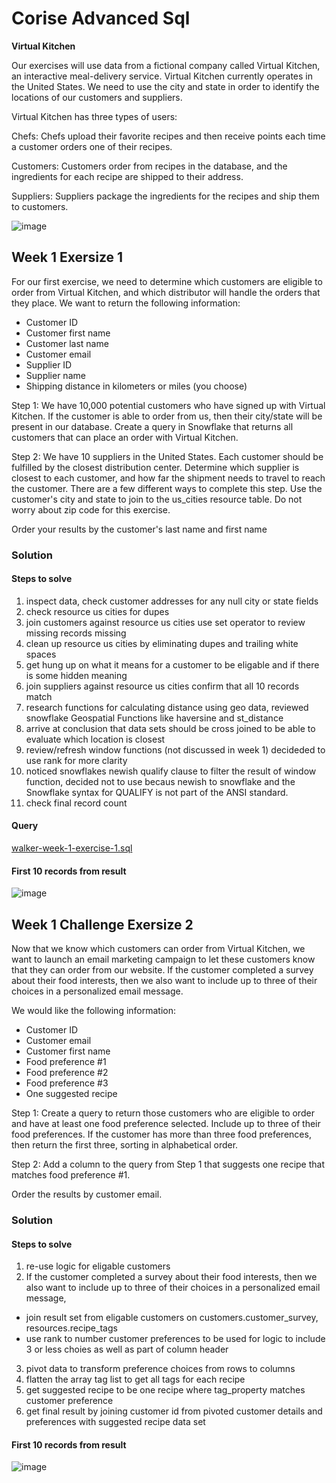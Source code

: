 # Corise Advanced Sql
**Virtual Kitchen**

Our exercises will use data from a fictional company called Virtual Kitchen, an interactive meal-delivery service. Virtual Kitchen currently operates in the United States. We need to use the city and state in order to identify the locations of our customers and suppliers.

Virtual Kitchen has three types of users:

Chefs: Chefs upload their favorite recipes and then receive points each time a customer orders one of their recipes.

Customers: Customers order from recipes in the database, and the ingredients for each recipe are shipped to their address.

Suppliers: Suppliers package the ingredients for the recipes and ship them to customers.

![image](https://user-images.githubusercontent.com/8420258/216680965-4a33219a-3993-40bb-8cac-1aced9136539.png)


##  Week 1 Exersize 1

For our first exercise, we need to determine which customers are eligible to order from Virtual Kitchen, and which distributor will handle the orders that they place. We want to return the following information:

* Customer ID
* Customer first name
* Customer last name
* Customer email
* Supplier ID
* Supplier name
* Shipping distance in kilometers or miles (you choose)

Step 1: We have 10,000 potential customers who have signed up with Virtual Kitchen. If the customer is able to order from us, then their city/state will be present in our database. Create a query in Snowflake that returns all customers that can place an order with Virtual Kitchen.

Step 2: We have 10 suppliers in the United States. Each customer should be fulfilled by the closest distribution center. Determine which supplier is closest to each customer, and how far the shipment needs to travel to reach the customer. There are a few different ways to complete this step. Use the customer's city and state to join to the us_cities resource table. Do not worry about zip code for this exercise.

Order your results by the customer's last name and first name

### Solution
#### Steps to solve
1. inspect data, check customer addresses for any null city or state fields
2. check resource us cities for dupes
3. join customers against resource us cities use set operator to review missing records missing
4. clean up resource us cities by eliminating dupes and trailing white spaces
5. get hung up on what it means for a customer to be eligable and if there is some hidden meaning
6. join suppliers against resource us cities confirm that all 10 records match
7. research functions for calculating distance using geo data, reviewed snowflake Geospatial Functions like haversine and st_distance
8. arrive at conclusion that data sets should be cross joined to be able to evaluate which location is closest
9. review/refresh window functions (not discussed in week 1) decideded to use rank for more clarity 
10. noticed snowflakes newish qualify clause to filter the result of window function, decided not to use becaus newish
    to snowflake and the Snowflake syntax for QUALIFY is not part of the ANSI standard.
11. check final record count

#### Query
[walker-week-1-exercise-1.sql](https://github.com/jtomkins/corise-advanced-sql/blob/advanced-sql-week-1-excersise-1/walker-week-1-exercise-1.sql)

#### First 10 records from result
![image](https://user-images.githubusercontent.com/8420258/216678908-93128d8f-0907-4b29-9ae6-6aafd7e12e8d.png)


##  Week 1 Challenge Exersize 2

Now that we know which customers can order from Virtual Kitchen, we want to launch an email marketing campaign to let these customers know that they can order from our website. If the customer completed a survey about their food interests, then we also want to include up to three of their choices in a personalized email message.

We would like the following information:

* Customer ID
* Customer email
* Customer first name
* Food preference #1
* Food preference #2
* Food preference #3
* One suggested recipe 

Step 1: Create a query to return those customers who are eligible to order and have at least one food preference selected. Include up to three of their food preferences. If the customer has more than three food preferences, then return the first three, sorting in alphabetical order. 

Step 2: Add a column to the query from Step 1 that suggests one recipe that matches food preference #1.  

Order the results by customer email.

### Solution
#### Steps to solve
1. re-use logic for eligable customers
2. If the customer completed a survey about their food interests, 
    then we also want to include up to three of their choices in a personalized email message,
  * join result set from eligable customers on customers.customer_survey, resources.recipe_tags
  * use rank to number customer preferences to be used for logic to include 3 or less choies as well as part of column header
3. pivot data to transform preference choices from rows to columns
4. flatten the array tag list to get all tags for each recipe
5. get suggested recipe to be one recipe where tag_property matches customer preference
6. get final result by joining customer id from pivoted customer details and preferences with suggested recipe data set 



#### First 10 records from result
![image](https://user-images.githubusercontent.com/8420258/216848537-b7ab7e24-2011-49a2-99e6-1dbd65b00166.png)
